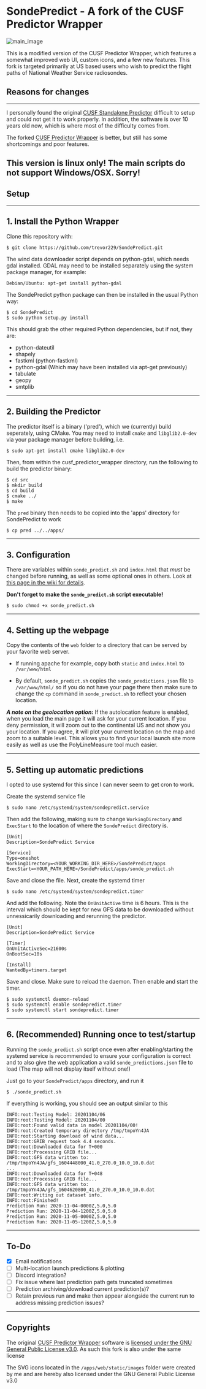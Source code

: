 # SondePredict - A fork of the CUSF Predictor Wrapper
![main_image](https://github.com/trevor229/SondePredict/blob/master/main_image.png)

This is a modified version of the CUSF Predictor Wrapper, which features a somewhat improved web UI, custom icons, and a few new features. This fork is targeted primarily at US based users who wish to predict the flight paths of National Weather Service radiosondes.

## Reasons for changes
------

I personally found the original [CUSF Standalone Predictor](https://github.com/jonsowman/cusf-standalone-predictor/) difficult to setup and could not get it to work properly. In addition, the software is over 10 years old now, which is where most of the difficulty comes from. 

The forked [CUSF Predictor Wrapper](https://github.com/darksidelemm/cusf_predictor_wrapper) is better, but still has some shortcomings and poor features. 


## This version is linux only! The main scripts do not support Windows/OSX. Sorry!

## Setup
------
## 1. Install the Python Wrapper
Clone this repository with:
```
$ git clone https://github.com/trevor229/SondePredict.git
```

The wind data downloader script depends on python-gdal, which needs gdal installed.
GDAL may need to be installed separately using the system package manager, for example:
```
Debian/Ubuntu: apt-get install python-gdal
```

The SondePredict python package can then be installed in the usual Python way:
```
$ cd SondePredict
$ sudo python setup.py install
```

This should grab the other required Python dependencies, but if not, they are:
 * python-dateutil
 * shapely
 * fastkml (python-fastkml)
 * python-gdal (Which may have been installed via apt-get previously)
 * tabulate
 * geopy
 * smtplib
---
## 2. Building the Predictor
The predictor itself is a binary ('pred'), which we (currently) build seperately, using CMake.
You may need to install `cmake` and `libglib2.0-dev` via your package manager before building, i.e.
```
$ sudo apt-get install cmake libglib2.0-dev
```

Then, from within the cusf_predictor_wrapper directory, run the following to build the predictor binary:

```
$ cd src
$ mkdir build
$ cd build
$ cmake ../
$ make
```

The `pred` binary then needs to be copied into the 'apps' directory for SondePredict to work
```
$ cp pred ../../apps/
```
---
## 3. Configuration
There are variables within `sonde_predict.sh` and `index.html` that *must* be changed before running, as well as some optional ones in others. Look at [this page in the wiki for details](https://github.com/trevor229/SondePredict/wiki/Configuration).

**Don't forget to make the `sonde_predict.sh` script executable!**

```
$ sudo chmod +x sonde_predict.sh
```

---
## 4. Setting up the webpage
Copy the contents of the `web` folder to a directory that can be served by your favorite web server.

  * If running apache for example, copy both `static` and `index.html` to `/var/www/html` 

  * By default, `sonde_predict.sh` copies the `sonde_predictions.json` file to `/var/www/html/` so if you do not have your page there then make sure to change the `cp` command in `sonde_predict.sh` to reflect your chosen location.

***A note on the geolocation option:*** If the autolocation feature is enabled, when you load the main page it will ask for your current location. If you deny permission, it will zoom out to the continental US and not show you your location. If you agree, it will plot your current location on the map and zoom to a suitable level. This allows you to find your local launch site more easily as well as use the PolyLineMeasure tool much easier.

---
## 5. Setting up automatic predictions
I opted to use systemd for this since I can never seem to get cron to work. 

Create the systemd service file
```
$ sudo nano /etc/systemd/system/sondepredict.service
```
Then add the following, making sure to change `WorkingDirectory` and `ExecStart` to the location of where the `SondePredict` directory is.
```
[Unit]
Description=SondePredict Service

[Service]
Type=oneshot
WorkingDirectory=<YOUR_WORKING_DIR_HERE>/SondePredict/apps
ExecStart=<YOUR_PATH_HERE>/SondePredict/apps/sonde_predict.sh
```
Save and close the file. Next, create the systemd timer

```
$ sudo nano /etc/systemd/system/sondepredict.timer
```
And add the following. Note the `OnUnitActive` time is 6 hours. This is the interval which should be kept for new GFS data to be downloaded without unnessicarily downloading and rerunning the predictor.
```
[Unit]
Description=SondePredict Service

[Timer]
OnUnitActiveSec=21600s
OnBootSec=10s

[Install]
WantedBy=timers.target
```
Save and close. Make sure to reload the daemon. Then enable and start the timer.

```
$ sudo systemctl daemon-reload
$ sudo systemctl enable sondepredict.timer
$ sudo systemctl start sondepredict.timer
```
---
## 6. (Recommended) Running once to test/startup
Running the `sonde_predict.sh` script once even after enabling/starting the systemd service is recommended to ensure your configuration is correct and to also give the web application a valid `sonde_predictions.json` file to load (The map will not display itself without one!)

Just go to your `SondePredict/apps` directory, and run it

```
$ ./sonde_predict.sh
```
If everything is working, you should see an output similar to this
```
INFO:root:Testing Model: 20201104/06
INFO:root:Testing Model: 20201104/00
INFO:root:Found valid data in model 20201104/00!
INFO:root:Created temporary directory /tmp/tmpoYn4JA
INFO:root:Starting download of wind data...
INFO:root:GRIB request took 4.4 seconds.
INFO:root:Downloaded data for T+000
INFO:root:Processing GRIB file...
INFO:root:GFS data written to: /tmp/tmpoYn4JA/gfs_1604448000_41.0_270.0_10.0_10.0.dat
...
INFO:root:Downloaded data for T+048
INFO:root:Processing GRIB file...
INFO:root:GFS data written to: /tmp/tmpoYn4JA/gfs_1604620800_41.0_270.0_10.0_10.0.dat
INFO:root:Writing out dataset info.
INFO:root:Finished!
Prediction Run: 2020-11-04-0000Z,5.0,5.0
Prediction Run: 2020-11-04-1200Z,5.0,5.0
Prediction Run: 2020-11-05-0000Z,5.0,5.0
Prediction Run: 2020-11-05-1200Z,5.0,5.0
```
---
## To-Do
- [x] Email notifications
- [ ] Multi-location launch predictions & plotting
- [ ] Discord integration?
- [ ] Fix issue where last prediction path gets truncated sometimes
- [ ] Prediction archiving/download current prediction(s)?
- [ ] Retain previous run and make then appear alongside the current run to address missing prediction issues?

---
## Copyrights
The original [CUSF Predictor Wrapper](https://github.com/darksidelemm/cusf_predictor_wrapper) software is [licensed under the GNU General Public License v3.0](https://github.com/darksidelemm/cusf_predictor_wrapper/blob/master/LICENSE). As such this fork is also under the same license

The SVG icons located in the `/apps/web/static/images` folder were created by me and are hereby also licensed under the GNU General Public License v3.0


